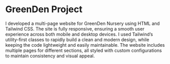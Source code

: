 # GreenDen Project
I developed a multi-page website for GreenDen Nursery using HTML and Tailwind CSS. The site is fully responsive, ensuring a smooth user experience across both mobile and desktop devices. I used Tailwind’s utility-first classes to rapidly build a clean and modern design, while keeping the code lightweight and easily maintainable. The website includes multiple pages for different sections, all styled with custom configurations to maintain consistency and visual appeal.






